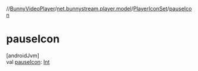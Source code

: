 //[BunnyVideoPlayer](../../../index.md)/[net.bunnystream.player.model](../index.md)/[PlayerIconSet](index.md)/[pauseIcon](pause-icon.md)

# pauseIcon

[androidJvm]\
val [pauseIcon](pause-icon.md): [Int](https://kotlinlang.org/api/latest/jvm/stdlib/kotlin-stdlib/kotlin/-int/index.html)
